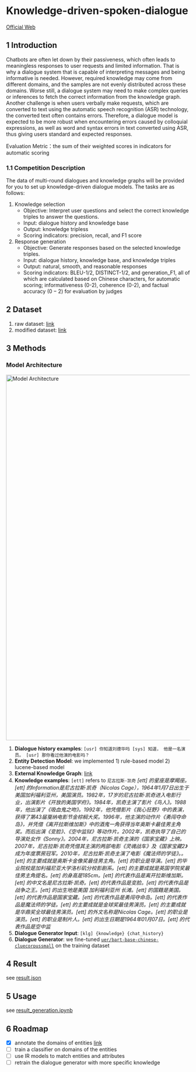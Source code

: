 # Knowledge-driven-spoken-dialogue
[Official Web](https://developer.huawei.com/consumer/en/activity/starAI2022/algo/)
## 1 Introduction
Chatbots are often let down by their passiveness, which often leads to meaningless responses to user requests and limited information. That is why a dialogue system that is capable of interpreting messages and being informative is needed. However, required knowledge may come from different domains, and the samples are not evenly distributed across these domains. Worse still, a dialogue system may need to make complex queries or inferences to fetch the correct information from the knowledge graph. Another challenge is when users verbally make requests, which are converted to text using the automatic speech recognition (ASR) technology, the converted text often contains errors. Therefore, a dialogue model is expected to be more robust when encountering errors caused by colloquial expressions, as well as word and syntax errors in text converted using ASR, thus giving users standard and expected responses.

Evaluation Metric：the sum of their weighted scores in indicators for automatic scoring

### 1.1 Competition Description

The data of multi-round dialogues and knowledge graphs will be provided for you to set up knowledge-driven dialogue models. The tasks are as follows:
1. Knowledge selection
    - Objective: Interpret user questions and select the correct knowledge triples to answer the questions.
    - Input: dialogue history and knowledge base
    - Output: knowledge tripless
    - Scoring indicators: precision, recall, and F1 score
2. Response generation
      - Objective: Generate responses based on the selected knowledge triples.
      - Input: dialogue history, knowledge base, and knowledge triples
      - Output: natural, smooth, and reasonable responses
      - Scoring indicators: BLEU-1/2, DISTINCT-1/2, and generation_F1, all of which are calculated based on Chinese characters, for automatic scoring; informativeness (0-2), coherence (0-2), and factual accuracy $(0-2)$ for evaluation by judges

## 2 Dataset

1. raw dataset: [link](https://huggingface.co/datasets/Adapting/2022-GLOBAL-AI-CHALLENGE)
3. modified dataset: [link](https://huggingface.co/datasets/Adapting/Knowledge-Driven-Dialogues)

## 3 Methods
### Model Architecture
<!-- ![Model Architecture](https://img.kookapp.cn/assets/2022-08/MN7r0IPgTh10s1du.png) -->
<img src="https://img.kookapp.cn/assets/2022-08/MN7r0IPgTh10s1du.png" alt="Model Architecture" width="1000"/>

1. **Dialogue history examples**: `[usr] 你知道刘德华吗 [sys] 知道， 他是一名演员。 [usr] 那你看过他演的电影吗？`
2. **Entity Detection Model**: we implemented 1) rule-based model 2) lucene-based model
3. **External Knowledge Graph**: [link](https://huggingface.co/datasets/Adapting/2022-GLOBAL-AI-CHALLENGE/blob/main/kg.json)
4. **Knowledge examples**: 
    `[ett]` refers to `尼古拉斯·凯奇`
    *[ett] 的星座是摩羯座。[ett] 的Information是尼古拉斯·凯奇（Nicolas Cage），1964年1月7日出生于美国加利福利亚州，美国演员。1982年，17岁的尼古拉斯·凯奇进入电影行业，出演影片《开放的美国学府》。1984年，凯奇主演了影片《鸟人》。1988年，他出演了《吸血鬼之吻》。1992年，他凭借影片《我心狂野》中的表演，获得了第43届戛纳电影节金棕榈大奖。1996年，他主演的动作片《勇闯夺命岛》，并凭借《离开拉斯维加斯》中的酒鬼一角获得当年奥斯卡最佳男主角奖。而后出演《变脸》、《空中监狱》等动作片。2002年，凯奇执导了自己的导演处女作《Sonny》。2004年，尼古拉斯·凯奇主演的《国家宝藏》上映。2007年，尼古拉斯·凯奇凭借其主演的两部电影《灵魂战车》及《国家宝藏2》成为年度票房冠军。2010年，尼古拉斯·凯奇主演了电影《魔法师的学徒》。。[ett] 的主要成就是奥斯卡金像奖最佳男主角。[ett] 的职业是导演。[ett] 的毕业院校是加利福尼亚大学洛杉矶分校影剧系。[ett] 的主要成就是英国学院奖最佳男主角提名。[ett] 的身高是185cm。[ett] 的代表作品是离开拉斯维加斯。[ett] 的中文名是尼古拉斯·凯奇。[ett] 的代表作品是变脸。[ett] 的代表作品是战争之王。[ett] 的出生地是美国 加利福利亚州 长滩。[ett] 的国籍是美国。[ett] 的代表作品是国家宝藏。[ett] 的代表作品是勇闯夺命岛。[ett] 的代表作品是魔法师的学徒。[ett] 的主要成就是金球奖最佳男演员。[ett] 的主要成就是华鼎奖全球最佳男演员。[ett] 的外文名称是Nicolas Cage。[ett] 的职业是演员。[ett] 的职业是制片人。[ett] 的出生日期是1964年01月07日。[ett] 的代表作品是空中监*
5. **Dialogue Generator Input**: `[klg] {knowledge} {chat_history}`
6. **Dialogue Generator**: we fine-tuned [`uer/bart-base-chinese-cluecorpussmall`](https://huggingface.co/uer/bart-base-chinese-cluecorpussmall) on the training dataset

## 4 Result
see [result.json](https://github.com/NLP-Guild/Knowledge-driven-spoken-dialogue/blob/main/result/result.json)

## 5 Usage
see [result_generation.ipynb](https://github.com/NLP-Guild/Knowledge-driven-spoken-dialogue/blob/main/methods/result_generation.ipynb)

## 6 Roadmap
- [x] annotate the domains of entities [link](https://huggingface.co/datasets/Adapting/2022-GLOBAL-AI-CHALLENGE/blob/main/knowledge_data.csv)
- [ ] train a classifier on domains of the entities
- [ ] use IR models to match entities and attributes
- [ ] retrain the dialogue generator with more specific knowledge
